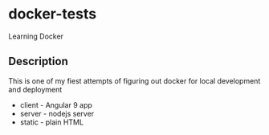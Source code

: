 # docker-tests
Learning Docker

## Description
This is one of my fiest attempts of figuring out docker for local development and deployment

- client - Angular 9 app
- server - nodejs server 
- static - plain HTML 